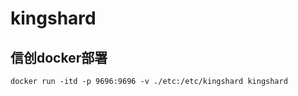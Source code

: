 #  kingshard 



## 信创docker部署
```shell
docker run -itd -p 9696:9696 -v ./etc:/etc/kingshard kingshard
```
